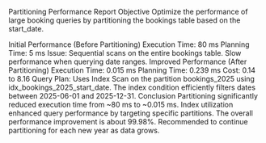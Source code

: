 Partitioning Performance Report
Objective
Optimize the performance of large booking queries by partitioning the bookings table based on the start_date.

Initial Performance (Before Partitioning)
Execution Time: 80 ms
Planning Time: 5 ms
Issue:
Sequential scans on the entire bookings table.
Slow performance when querying date ranges.
Improved Performance (After Partitioning)
Execution Time: 0.015 ms
Planning Time: 0.239 ms
Cost: 0.14 to 8.16
Query Plan:
Uses Index Scan on the partition bookings_2025 using idx_bookings_2025_start_date.
The index condition efficiently filters dates between 2025-06-01 and 2025-12-31.
Conclusion
Partitioning significantly reduced execution time from ~80 ms to ~0.015 ms.
Index utilization enhanced query performance by targeting specific partitions.
The overall performance improvement is about 99.98%.
Recommended to continue partitioning for each new year as data grows.